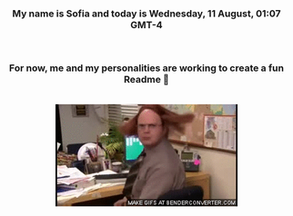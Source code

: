 


<div align="center">
<h3 >My name is Sofia and today is Wednesday, 11 August, 01:07 GMT-4</h3><br>
<h3 >For now, me and my personalities are working to create a fun Readme 👋
</h3><br>
<img src='img/dwight.gif' alt='working...'/>
</div>
